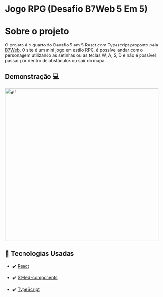# Jogo RPG (Desafio B7Web 5 Em 5)
# Sobre o projeto

O projeto é o quarto do Desafio 5 em 5 React com Typescript proposto pela <a href="https://b7web.com.br/fullstack/">B7Web</a>. O site é um mini jogo em estilo RPG, é possível andar com o personagem utilizando as setinhas ou as teclas W, A, S, D e não é possível passar por dentro de obstáculos ou sair do mapa. 


## Demonstração 💻
<img src="./github/gif.gif" alt="gif" width = 500px>


## 🚀 Tecnologias Usadas


- ✔️ [React](https://pt-br.reactjs.org/)

- ✔️ [Styled-components](https://styled-components.com/docs/basics#installation)

- ✔️ [TypeScript](https://www.typescriptlang.org/)
